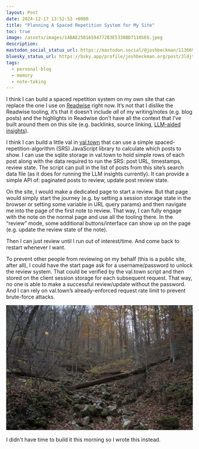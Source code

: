 ```yaml
---
layout: Post
date: 2024-12-17 13:52:53 +0000
title: "Planning A Spaced Repetition System for My Site"
toc: true
image: /assets/images/1ABAE25016594772B3E5338BD71105E6.jpeg
description: 
mastodon_social_status_url: https://mastodon.social/@joshbeckman/113669683170861908
bluesky_status_url: https://bsky.app/profile/joshbeckman.org/post/3ldjtkd4ta62o
tags: 
  - personal-blog
  - memory
  - note-taking
---
```


I think I can build a spaced repetition system on my own site that can replace the one I use on [Readwise](http://readwise.io) right now\. It’s not that I dislike the Readwise tooling, it’s that it doesn’t include *all* of my writing/notes \(e\.g\. blog posts\) and the highlights in Readwise don’t have all the context that I’ve built around them on this site \(e\.g\. backlinks, source linking, [LLM\-aided insights](https://www.joshbeckman.org/blog/using-an-llmand-rag-to-wring-insights-from-my-posts)\)\. 

I think I can build a little val in [val\.town](http://val.town) that can use a simple spaced\-repetition\-algorithm \(SRS\) JavaScript library to calculate which posts to show\. I can use the sqlite storage in val\.town to hold simple rows of each post along with the data required to run the SRS: post URL, timestamps, review state\. The script can pull in the list of posts from this site’s search data file \(as it does for running the LLM insights currently\)\. It can provide a simple API of: paginated posts to review, update post review state\. 

On the site, I would make a dedicated page to start a review\. But that page would simply start the journey \(e\.g\. by setting a session storage state in the browser or setting some variable in URL query params\) and then navigate me into the page of the first note to review\. That way, I can fully engage with the note on the normal page and use all the tooling there\. In the “review” mode, some additional buttons/interface can show up on the page \(e\.g\. update the review state of the note\)\.

Then I can just review until I run out of interest/time\. And come back to restart whenever I want\. 

To prevent other people from reviewing on my behalf \(this is a public site, after all\), I could have the start page ask for a username/password to unlock the review system\. That could be verified by the val\.town script and then stored on the client session storage for each subsequent request\. That way, no one is able to make a successful review/update without the password\. And I can rely on val\.town’s already\-enforced request rate limit to prevent brute\-force attacks\.

![forest image](/assets/images/1ABAE25016594772B3E5338BD71105E6.jpeg)

I didn't have time to build it this morning so I wrote this instead\.

